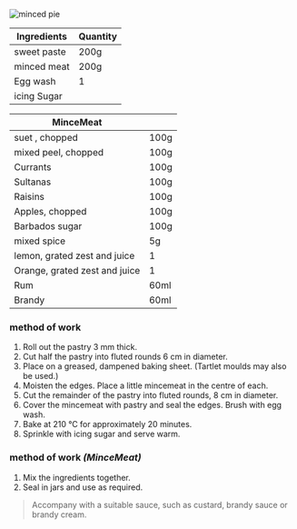 ![minced pie](resource:assets/images/basicPastryProducts/minced_pies.png)

|Ingredients   | Quantity|
|--------------|---------|
|sweet paste   |200g     |
|minced meat   |200g     |
|Egg wash      |1        |
|icing Sugar   |         |



|MinceMeat    |         |
|--------------|---------|
|suet , chopped|100g     |
|mixed peel, chopped|100g|
|Currants      | 100g    |
|Sultanas      |100g     |
|Raisins       |100g     |
|Apples, chopped|100g    |
|Barbados sugar |100g    |
|mixed spice    |5g      |
|lemon, grated zest and juice|1|
|Orange, grated zest and juice|1|
|Rum           |60ml     |
|Brandy        |60ml     |

### **method of work**
1. Roll out the pastry 3 mm thick.
2. Cut half the pastry into fluted rounds 6 cm in diameter.
3. Place on a greased, dampened baking sheet. (Tartlet moulds may also be used.)
4. Moisten the edges. Place a little mincemeat in the centre of each.
5. Cut the remainder of the pastry into fluted rounds, 8 cm in diameter.
6. Cover the mincemeat with pastry and seal the edges. Brush with egg wash.
7. Bake at 210 °C for approximately 20 minutes.
8. Sprinkle with icing sugar and serve warm.

### **method of work *(MinceMeat)***
1. Mix the ingredients together.
2. Seal in jars and use as required.

>Accompany with a suitable sauce, such as custard, brandy sauce or brandy cream.